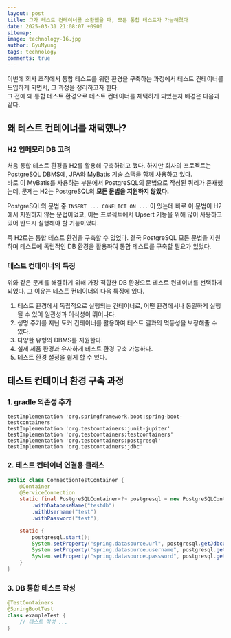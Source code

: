 ```yaml
---
layout:	post
title: 그가 테스트 컨테이너를 소환했을 때, 모든 통합 테스트가 가능해졌다
date: 2025-03-31 21:08:07 +0900
sitemap: 
image: technology-16.jpg
author: GyuMyung
tags: technology
comments: true
---
```


이번에 회사 조직에서 통합 테스트를 위한 환경을 구축하는 과정에서 테스트 컨테이너를 도입하게 되면서, 그 과정을 정리하고자 한다.<br/>
그 전에 왜 통합 테스트 환경으로 테스트 컨테이너를 채택하게 되었는지 배경은 다음과 같다.<br/>

## 왜 테스트 컨테이너를 채택했나?
### H2 인메모리 DB 고려

처음 통합 테스트 환경을 H2를 활용해 구축하려고 했다. 하지만 회사의 프로젝트는 PostgreSQL DBMS에, JPA와 MyBatis 기술 스택을 함께 사용하고 있다.<br/>
바로 이 MyBatis를 사용하는 부분에서 PostgreSQL의 문법으로 작성된 쿼리가 존재했는데, 문제는 H2는 PostgreSQL의 **모든 문법을 지원하지 않았다.**

PostgreSQL의 문법 중 `INSERT ... CONFLICT ON ...` 이 있는데 바로 이 문법이 H2에서 지원하지 않는 문법이었고, 이는 프로젝트에서 Upsert 기능을 위해 많이 사용하고 있어 반드시 실행해야 할 기능이었다.

즉 H2로는 통합 테스트 환경을 구축할 수 없었다. 결국 PostgreSQL 모든 문법을 지원하며 테스트에 독립적인 DB 환경을 활용하여 통합 테스트를 구축할 필요가 있었다.

### 테스트 컨테이너의 특징

위와 같은 문제를 해결하기 위해 가장 적합한 DB 환경으로 테스트 컨테이너를 선택하게 되었다. 그 이유는 테스트 컨테이너의 다음 특징에 있다.

1. 테스트 환경에서 독립적으로 실행되는 컨테이너로, 어떤 환경에서나 동일하게 실행될 수 있어 일관성과 이식성이 뛰어나다.
2. 생명 주기를 지닌 도커 컨테이너를 활용하여 테스트 결과의 멱등성을 보장해줄 수 있다.
3. 다양한 유형의 DBMS를 지원한다.
4. 실제 제품 환경과 유사하게 테스트 환경 구축 가능하다.
5. 테스트 환경 설정을 쉽게 할 수 있다.

## 테스트 컨테이너 환경 구축 과정
### 1. gradle 의존성 추가
```build
testImplementation 'org.springframework.boot:spring-boot-testcontainers'
testImplementation 'org.testcontainers:junit-jupiter'
testImplementation 'org.testcontainers:testcontainers'
testImplementation 'org.testcontainers:postgresql'
testImplementation 'org.testcontainers:jdbc'
```

### 2. 테스트 컨테이너 연결용 클래스
```java
public class ConnectionTestContainer {
    @Container
    @ServiceConnection
    static final PostgreSQLContainer<?> postgresql = new PostgreSQLContainer<>("postgres:16-alpine")
        .withDatabaseName("testdb")
        .withUsername("test")
        .withPassword("test");

    static {
        postgresql.start();
        System.setProperty("spring.datasource.url", postgresql.getJdbcUrl());
        System.setProperty("spring.datasource.username", postgresql.getUsername());
        System.setProperty("spring.datasource.password", postgresql.getPassword());
    }
}
```

### 3. DB  통합 테스트 작성
```java
@TestContainers
@SpringBootTest
class exampleTest {
    // 테스트 작성 ...
}
```
